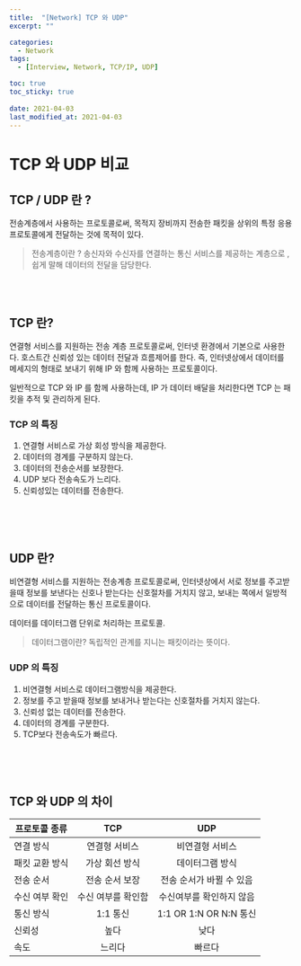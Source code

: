 ```yaml
---
title:  "[Network] TCP 와 UDP"
excerpt: ""

categories:
  - Network
tags:
  - [Interview, Network, TCP/IP, UDP]

toc: true
toc_sticky: true
 
date: 2021-04-03
last_modified_at: 2021-04-03
---
```


# **TCP 와 UDP 비교**

## TCP / UDP 란 ?
전송계층에서 사용하는 프로토콜로써, 목적지 장비까지 전송한 패킷을 상위의 특정 응용 프로토콜에게 전달하는 것에 목적이 있다.

> 전송계층이란 ? 송신자와 수신자를 연결하는 통신 서비스를 제공하는 계층으로 , 쉽게 말해 데이터의 전달을 담당한다.

<br><br>

## TCP 란?

연결형 서비스를 지원하는 전송 계층 프로토콜로써, 인터넷 환경에서 기본으로 사용한다. 호스트간 신뢰성 있는 데이터 전달과 흐름제어를 한다. 즉, 인터넷상에서 데이터를 메세지의 형태로 보내기 위해 IP 와 함께 사용하는 프로토콜이다.

일반적으로 TCP 와 IP 를 함께 사용하는데, IP 가 데이터 배달을 처리한다면 TCP 는 패킷을 추적 및 관리하게 된다.

### TCP 의 특징
 1. 연결형 서비스로 가상 회성 방식을 제공한다.
 2. 데이터의 경계를 구분하지 않는다.
 3. 데이터의 전송순서를 보장한다.
 4. UDP 보다 전송속도가 느리다.
 5. 신뢰성있는 데이터를 전송한다.

<br><br><br>

 ## UDP 란?

 비연결형 서비스를 지원하는 전송계층 프로토콜로써, 인터넷상에서 서로 정보를 주고받을때 정보를 보낸다는 신호나 받는다는 신호절차를 거치지 않고, 보내는 쪽에서 일방적으로 데이터를 전달하는 통신 프로토콜이다.

 데이터를 데이터그램 단위로 처리하는 프로토콜.
 > 데이터그램이란? 독립적인 관계를 지니는 패킷이라는 뜻이다.

 ### UDP 의 특징
 1. 비연결형 서비스로 데이터그램방식을 제공한다.
 2. 정보를 주고 받을때 정보를 보내거나 받는다는 신호절차를 거치지 않는다.
 3. 신뢰성 없는 데이터를 전송한다.
 4. 데이터의 경계를 구분한다. 
 5. TCP보다 전송속도가 빠르다.

<br><br><br>

 ## TCP 와 UDP 의 차이

 |프로토콜 종류|TCP|UDP|
 |---|:---:|:---:|
 |연결 방식|연결형 서비스|비연결형 서비스|
 |패킷 교환 방식|가상 회선 방식|데이터그램 방식|
 |전송 순서|전송 순서 보장|전송 순서가 바뀔 수 있음|
 |수신 여부 확인|수신 여부를 확인함|수신여부를 확인하지 않음|
 |통신 방식|1:1 통신| 1:1 OR 1:N OR N:N 통신|
 |신뢰성|높다|낮다|
 |속도|느리다|빠르다|